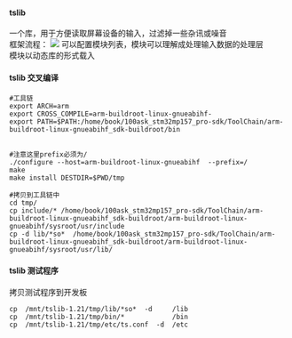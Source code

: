 #### tslib
一个库，用于方便读取屏幕设备的输入，过滤掉一些杂讯或噪音  
框架流程：
![](https://picbed-xunxun.oss-cn-shanghai.aliyuncs.com/20220113004740.png)
可以配置模块列表，模块可以理解成处理输入数据的处理层  
模块以动态库的形式载入

#### tslib 交叉编译
```shell
#工具链
export ARCH=arm
export CROSS_COMPILE=arm-buildroot-linux-gnueabihf-
export PATH=$PATH:/home/book/100ask_stm32mp157_pro-sdk/ToolChain/arm-buildroot-linux-gnueabihf_sdk-buildroot/bin


#注意这里prefix必须为/
./configure --host=arm-buildroot-linux-gnueabihf  --prefix=/
make
make install DESTDIR=$PWD/tmp

#拷贝到工具链中
cd tmp/
cp include/* /home/book/100ask_stm32mp157_pro-sdk/ToolChain/arm-buildroot-linux-gnueabihf_sdk-buildroot/arm-buildroot-linux-gnueabihf/sysroot/usr/include
cp -d lib/*so*  /home/book/100ask_stm32mp157_pro-sdk/ToolChain/arm-buildroot-linux-gnueabihf_sdk-buildroot/arm-buildroot-linux-gnueabihf/sysroot/usr/lib/
```


#### tslib 测试程序
拷贝测试程序到开发板
```
cp  /mnt/tslib-1.21/tmp/lib/*so*  -d     /lib
cp  /mnt/tslib-1.21/tmp/bin/*            /bin
cp  /mnt/tslib-1.21/tmp/etc/ts.conf  -d  /etc
```
